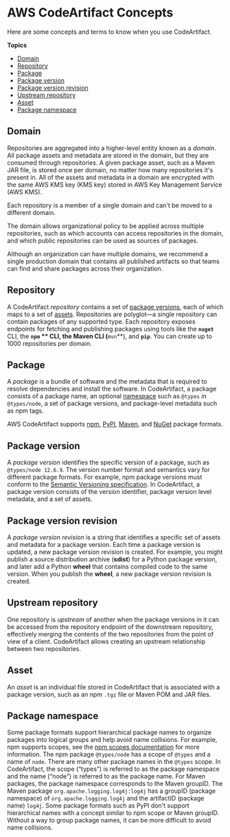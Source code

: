 # AWS CodeArtifact Concepts<a name="codeartifact-concepts"></a>

 Here are some concepts and terms to know when you use CodeArtifact\. 

**Topics**
+ [Domain](#welcome-concepts-domain)
+ [Repository](#welcome-concepts-repository)
+ [Package](#welcome-concepts-package)
+ [Package version](#welcome-concepts-package-version)
+ [Package version revision](#welcome-concepts-package-version-revision)
+ [Upstream repository](#welcome-concepts-upstream)
+ [Asset](#welcome-concepts-asset)
+ [Package namespace](#welcome-concepts-package-namespace)

## Domain<a name="welcome-concepts-domain"></a>

Repositories are aggregated into a higher\-level entity known as a *domain*\. All package assets and metadata are stored in the domain, but they are consumed through repositories\. A given package asset, such as a Maven JAR file, is stored once per domain, no matter how many repositories it's present in\. All of the assets and metadata in a domain are encrypted with the same AWS KMS key \(KMS key\) stored in AWS Key Management Service \(AWS KMS\)\.

Each repository is a member of a single domain and can't be moved to a different domain\.

The domain allows organizational policy to be applied across multiple repositories, such as which accounts can access repositories in the domain, and which public repositories can be used as sources of packages\.

Although an organization can have multiple domains, we recommend a single production domain that contains all published artifacts so that teams can find and share packages across their organization\.

## Repository<a name="welcome-concepts-repository"></a>

A CodeArtifact *repository* contains a set of [package versions](#welcome-concepts-package-version), each of which maps to a set of [assets](#welcome-concepts-asset)\. Repositories are polyglot—a single repository can contain packages of any supported type\. Each repository exposes endpoints for fetching and publishing packages using tools like the **`nuget`** CLI, the **`npm` ** CLI, the Maven CLI \(**`mvn`**\), and **`pip`**\. You can create up to 1000 repositories per domain\.

## Package<a name="welcome-concepts-package"></a>

A *package* is a bundle of software and the metadata that is required to resolve dependencies and install the software\. In CodeArtifact, a package consists of a package name, an optional [namespace](#welcome-concepts-package-namespace) such as `@types` in `@types/node`, a set of package versions, and package\-level metadata such as npm tags\.

AWS CodeArtifact supports [npm](using-npm.md), [PyPI](using-python.md), [Maven](using-maven.md), and [NuGet](using-nuget.md) package formats\.

## Package version<a name="welcome-concepts-package-version"></a>

A *package version* identifies the specific version of a package, such as `@types/node 12.6.9`\. The version number format and semantics vary for different package formats\. For example, npm package versions must conform to the [Semantic Versioning specification](https://semver.org/)\. In CodeArtifact, a package version consists of the version identifier, package version level metadata, and a set of assets\.

## Package version revision<a name="welcome-concepts-package-version-revision"></a>

 A *package version revision* is a string that identifies a specific set of assets and metadata for a package version\. Each time a package version is updated, a new package version revision is created\. For example, you might publish a source distribution archive \(**sdist**\) for a Python package version, and later add a Python **wheel** that contains compiled code to the same version\. When you publish the **wheel**, a new package version revision is created\. 

## Upstream repository<a name="welcome-concepts-upstream"></a>

One repository is *upstream* of another when the package versions in it can be accessed from the repository endpoint of the downstream repository, effectively merging the contents of the two repositories from the point of view of a client\. CodeArtifact allows creating an upstream relationship between two repositories\.

## Asset<a name="welcome-concepts-asset"></a>

An *asset* is an individual file stored in CodeArtifact that is associated with a package version, such as an npm `.tgz` file or Maven POM and JAR files\.

## Package namespace<a name="welcome-concepts-package-namespace"></a>

Some package formats support hierarchical package names to organize packages into logical groups and help avoid name collisions\. For example, npm supports scopes, see the [npm scopes documentation](https://docs.npmjs.com/cli/v7/using-npm/scope) for more information\. The npm package `@types/node` has a scope of `@types` and a name of `node`\. There are many other package names in the `@types` scope\. In CodeArtifact, the scope \(“types”\) is referred to as the package namespace and the name \(“node”\) is referred to as the package name\. For Maven packages, the package namespace corresponds to the Maven groupID\. The Maven package `org.apache.logging.log4j:log4j` has a groupID \(package namespace\) of `org.apache.logging.log4j` and the artifactID \(package name\) `log4j`\. Some package formats such as PyPI don't support hierarchical names with a concept similar to npm scope or Maven groupID\. Without a way to group package names, it can be more difficult to avoid name collisions\.